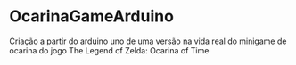 # OcarinaGameArduino
Criação a partir do arduino uno de uma versão na vida real do minigame de ocarina do jogo The Legend of Zelda: Ocarina of Time
